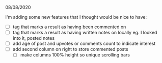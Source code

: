 08/08/2020

I'm adding some new features that I thought would be nice to have:
- [ ] tag that marks a result as having been commented on
- [ ] tag that marks a result as having written notes on locally eg. I looked into it, posted notes
- [ ] add age of post and upvotes or comments count to indicate interest
- [ ] add second column on right to store commented posts
    - [ ] make columns 100% height so unique scrolling bars